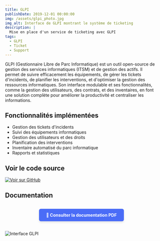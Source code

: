 ```yaml
---
title: GLPI
publishDate: 2019-12-01 00:00:00
img: /assets/glpi_photo.jpg
img_alt: Interface de GLPI montrant le système de ticketing
description: |
  Mise en place d'un service de ticketing avec GLPI
tags:
  - GLPI
  - Ticket
  - Support
---
```


GLPI (Gestionnaire Libre de Parc Informatique) est un outil open-source de gestion des services informatiques (ITSM) et de gestion des actifs. Il permet de suivre efficacement les équipements, de gérer les tickets d'incidents, de planifier les interventions, et d'optimiser la gestion des ressources informatiques. Son interface modulable et ses fonctionnalités, comme la gestion des utilisateurs, des contrats, et des inventaires, en font une solution complète pour améliorer la productivité et centraliser les informations.

## Fonctionnalités implémentées

- Gestion des tickets d'incidents
- Suivi des équipements informatiques
- Gestion des utilisateurs et des droits
- Planification des interventions
- Inventaire automatisé du parc informatique
- Rapports et statistiques

## Voir le code source

<a href="https://github.com/sayaa872/meal_api" target="_blank">
  <img src="https://img.shields.io/badge/GitHub-View_on_GitHub-blue?logo=GitHub" alt="Voir sur GitHub">
</a>

## Documentation

<div style="text-align: center; margin: 2rem 0;">
  <a href="/assets/GLPI.pdf" target="_blank" style="display: inline-block; background-color: #4a6cf7; color: white; padding: 12px 24px; text-decoration: none; border-radius: 6px; font-weight: bold; box-shadow: 0 4px 6px rgba(0,0,0,0.1);">
    📄 Consulter la documentation PDF
  </a>
</div>

![Interface GLPI](/assets/glpi_photo.jpg)
